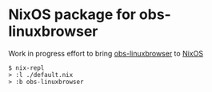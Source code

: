 # NixOS package for obs-linuxbrowser

Work in progress effort to bring [obs-linuxbrowser] to [NixOS]

```console
$ nix-repl
> :l ./default.nix
> :b obs-linuxbrowser
```

[NixOS]: https://nixos.org/
[obs-linuxbrowser]: https://github.com/bazukas/obs-linuxbrowser
